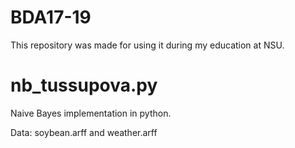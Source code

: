 # BDA17-19

This repository was made for using it during my education at NSU.


# nb_tussupova.py
Naive Bayes implementation in python. 

Data: soybean.arff and weather.arff

